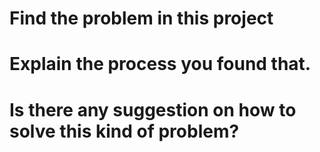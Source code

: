 # Find the problem in this project

# Explain the process you found that.

# Is there any suggestion on how to solve this kind of problem?